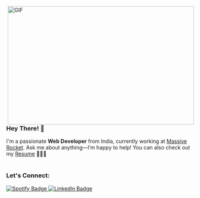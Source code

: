 <img align="right" alt="GIF" src="https://github.com/abhisheknaiidu/abhisheknaiidu/blob/master/code.gif?raw=true" width="500" height="320" />

### Hey There! 👋

I'm a passionate **Web Developer** from India, currently working at [Massive Rocket](https://massiverocket.com/). Ask me about anything—I’m happy to help! You can also check out my [Resume](https://bhaveshsalunke.s3.ap-south-1.amazonaws.com/BhaveshSalunkeResume.pdf) 👨🏽‍💻  
<br/>

### Let's Connect:

<a href="https://open.spotify.com/user/6u9trz3wakomlkiftnsf713yc">
    <img src="https://img.shields.io/badge/-Spotify-%231DB954" alt="Spotify Badge">
</a>
<a href="https://www.linkedin.com/in/bhaveshsalunke/">
    <img src="https://img.shields.io/badge/-LinkedIn-%230072b1" alt="LinkedIn Badge">
</a>
